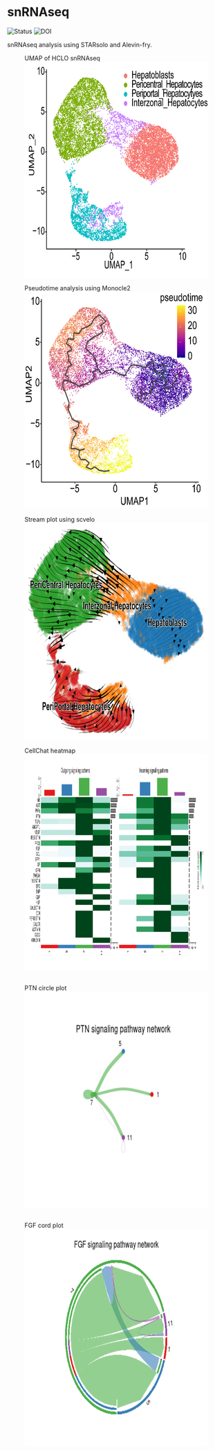 # snRNAseq

![Status](https://img.shields.io/badge/status-alpha-red)
![DOI](https://img.shields.io/badge/DOI-in__progress-blue)

snRNAseq analysis using STARsolo and Alevin-fry.

<figure>
    <div class="caption">UMAP of HCLO snRNAseq</div>
    <img src="https://github.com/hasanwraeth/snRNAseq/blob/main/UMAP.png" width="500" height="500" align='center'>
</figure>

<figure>
    <div class="caption">Pseudotime analysis using Monocle2</div>
    <img src="https://github.com/hasanwraeth/snRNAseq/blob/main/Pseudotime_m3.png" width="500" height="500">
</figure>

<figure>
    <div class="caption">Stream plot using scvelo</div>
    <img src="https://github.com/hasanwraeth/snRNAseq/blob/main/scvelo_embedding_stream.png" width="500" height="500">
</figure>

<figure>
    <div class="caption">CellChat heatmap</div>
    <img src="https://github.com/hasanwraeth/snRNAseq/blob/main/cellchat_heat.png" width="750" height="500">
</figure>

<div class="row">
  <div class="column">
    <figure>
    <div class="caption">PTN circle plot</div>
    <img src="https://github.com/hasanwraeth/snRNAseq/blob/main/PTN.png" width="750" height="500" style="width:100%">
    </figure>
  </div>
  <div class="column">
    <figure>
    <div class="caption">FGF cord plot</div>
    <img src="https://github.com/hasanwraeth/snRNAseq/blob/main/FGF.png" width="750" height="500" style="width:100%">
    </figure>
  </div>
</div>




